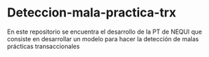# Deteccion-mala-practica-trx
En este repositorio se encuentra el desarrollo de la PT de NEQUI que consiste en desarrollar un modelo para hacer la detección de malas prácticas transaccionales 
